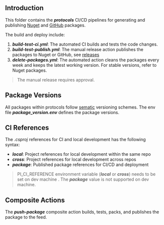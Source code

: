 ## Introduction
This folder contains the ***protocols*** CI/CD pipelines for generating and publishing [Nuget](https://www.nuget.org/profiles/perpetualintelligencellc) and [GitHub](https://github.com/orgs/perpetualintelligence/packages?repo_name=protocols) packages. 

The build and deploy include:
1. ***build-test-ci.yml***: The automated CI builds and tests the code changes.
2. ***build-test-publish.yml***: The manual release action publishes the packages to Nuget or GitHub, see [releases](https://github.com/perpetualintelligence/protocols/releases)
3. ***delete-packages.yml***:  The automated action cleans the packages every week and keeps the latest working version. For stable versions, refer to Nuget packages.

> The manual release requires approval.

## Package Versions
All packages within protocols follow [sematic](https://semver.org/) versioning schemes. The env file ***package_version.env*** defines the package versions.

## CI References
The *.csproj* references for CI and local development has the following syntax:
- ***local***: Project references for local development within the same repo
- ***cross***: Project references for local development across repos
- ***package***: Published package references for CI/CD and deployment

> PI_CI_REFERENCE environment variable (***local*** or ***cross***) needs to be set on dev machine . The ***package*** value is not supported on dev machine. 

## Composite Actions
The ***push-package*** composite action builds, tests, packs, and publishes the package to the feed.

